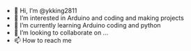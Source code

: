 - 👋 Hi, I’m @ykking2811
- 👀 I’m interested in Arduino and coding and making projects
- 🌱 I’m currently learning Arduino coding and python
- 💞️ I’m looking to collaborate on ...
- 📫 How to reach me 

<!---
ykking2811/ykking2811 is a ✨ special ✨ repository because its `README.md` (this file) appears on your GitHub profile.
You can click the Preview link to take a look at your changes.
--->
